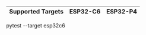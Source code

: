 | Supported Targets | ESP32-C6 | ESP32-P4 |
| ----------------- | -------- | -------- |

pytest --target esp32c6